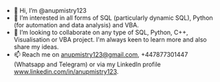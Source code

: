 - 👋 Hi, I’m @anupmistry123
- 👀 I’m interested in all forms of SQL (particularly dynamic SQL), Python (for automation and data analysis) and VBA.
- 💞️ I’m looking to collaborate on any type of SQL, Python, C++, Visualisation or VBA project. I'm always keen to learn more and also share my ideas.
- 📫 Reach me on anupmistry123@gmail.com, +447877301447 (Whatsapp and Telegram) or via my LinkedIn profile www.linkedin.com/in/anupmistry123.

<!---
anupmistry123 is a ✨ special ✨ repository because its `README.md` (this file) appears on your GitHub profile.
You can click the Preview link to take a look at your changes.
--->
